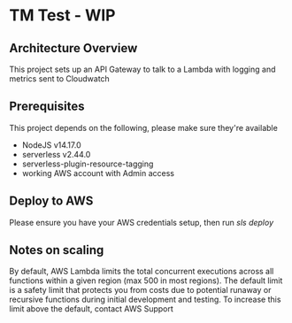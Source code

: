 # TM Test - WIP

## Architecture Overview

This project sets up an API Gateway to talk to a Lambda with logging and metrics sent to Cloudwatch

## Prerequisites

This project depends on the following, please make sure they're available

* NodeJS v14.17.0
* serverless v2.44.0
* serverless-plugin-resource-tagging
* working AWS account with Admin access

## Deploy to AWS

Please ensure you have your AWS credentials setup, then run *sls deploy*

## Notes on scaling

By default, AWS Lambda limits the total concurrent executions across all functions within a given region (max 500 in most regions). The default limit is a safety limit that protects you from costs due to potential runaway or recursive functions during initial development and testing. To increase this limit above the default, contact AWS Support
